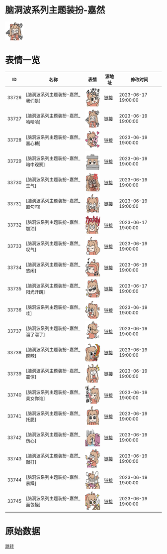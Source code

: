 # 脑洞波系列主题装扮-嘉然

<img src="./cover.png" height="60" alt="cover" />

# 表情一览

|ID|名称|表情|源地址|修改时间|
|----|----|----|----|----|
|33726|[脑洞波系列主题装扮-嘉然_我们是]|<img src="./pic/033726_%5B脑洞波系列主题装扮-嘉然_我们是%5D.png" height="60" alt="我们是"/>|[链接](https://i0.hdslb.com/bfs/garb/dc5bacbd8009972dd0de758b053dbc50ba8f3efe.png)|2023-06-17 19:00:00|
|33727|[脑洞波系列主题装扮-嘉然_哈哈哈]|<img src="./pic/033727_%5B脑洞波系列主题装扮-嘉然_哈哈哈%5D.png" height="60" alt="哈哈哈"/>|[链接](https://i0.hdslb.com/bfs/garb/fe1b6a8d9ba04b6b0ef25006e28efa774cc294eb.png)|2023-06-19 19:00:00|
|33728|[脑洞波系列主题装扮-嘉然_嘉心糖]|<img src="./pic/033728_%5B脑洞波系列主题装扮-嘉然_嘉心糖%5D.png" height="60" alt="嘉心糖"/>|[链接](https://i0.hdslb.com/bfs/garb/8e712a8b99a54a88cb546adb6d59895a9b96834a.png)|2023-06-19 19:00:00|
|33729|[脑洞波系列主题装扮-嘉然_暗中观察]|<img src="./pic/033729_%5B脑洞波系列主题装扮-嘉然_暗中观察%5D.png" height="60" alt="暗中观察"/>|[链接](https://i0.hdslb.com/bfs/garb/49a1a9b5565378ca2f056ceb861be5c1cb507364.png)|2023-06-19 19:00:00|
|33730|[脑洞波系列主题装扮-嘉然_生气]|<img src="./pic/033730_%5B脑洞波系列主题装扮-嘉然_生气%5D.png" height="60" alt="生气"/>|[链接](https://i0.hdslb.com/bfs/garb/0d6a17d6ef48df86e67995e29df9ebcd4ee74f8e.png)|2023-06-19 19:00:00|
|33731|[脑洞波系列主题装扮-嘉然_直勾勾]|<img src="./pic/033731_%5B脑洞波系列主题装扮-嘉然_直勾勾%5D.png" height="60" alt="直勾勾"/>|[链接](https://i0.hdslb.com/bfs/garb/0e6dafc063301df9690c4b6cd82c0d622c67d8b1.png)|2023-06-19 19:00:00|
|33732|[脑洞波系列主题装扮-嘉然_加油]|<img src="./pic/033732_%5B脑洞波系列主题装扮-嘉然_加油%5D.png" height="60" alt="加油"/>|[链接](https://i0.hdslb.com/bfs/garb/012e40b72539c91cd1667c0e1d7f8a3e6c0d9ca2.png)|2023-06-17 19:00:00|
|33733|[脑洞波系列主题装扮-嘉然_叹气]|<img src="./pic/033733_%5B脑洞波系列主题装扮-嘉然_叹气%5D.png" height="60" alt="叹气"/>|[链接](https://i0.hdslb.com/bfs/garb/c7b0f478bd1909739695180b3c7f279ca118745a.png)|2023-06-19 19:00:00|
|33734|[脑洞波系列主题装扮-嘉然_悠闲]|<img src="./pic/033734_%5B脑洞波系列主题装扮-嘉然_悠闲%5D.png" height="60" alt="悠闲"/>|[链接](https://i0.hdslb.com/bfs/garb/df0e3189fada6443cedf999b2855bed8f4183c0f.png)|2023-06-19 19:00:00|
|33735|[脑洞波系列主题装扮-嘉然_阳光开朗]|<img src="./pic/033735_%5B脑洞波系列主题装扮-嘉然_阳光开朗%5D.png" height="60" alt="阳光开朗"/>|[链接](https://i0.hdslb.com/bfs/garb/5ed402d5d36878a4e4661ca00d080acea762cd6e.png)|2023-06-17 19:00:00|
|33736|[脑洞波系列主题装扮-嘉然_哇]|<img src="./pic/033736_%5B脑洞波系列主题装扮-嘉然_哇%5D.png" height="60" alt="哇"/>|[链接](https://i0.hdslb.com/bfs/garb/6cb4fab015903c35e948bf823b143da43e611b86.png)|2023-06-19 19:00:00|
|33737|[脑洞波系列主题装扮-嘉然_溜了溜了]|<img src="./pic/033737_%5B脑洞波系列主题装扮-嘉然_溜了溜了%5D.png" height="60" alt="溜了溜了"/>|[链接](https://i0.hdslb.com/bfs/garb/45a18577a6e916032c5a762f7948508a5a700a4f.png)|2023-06-19 19:00:00|
|33738|[脑洞波系列主题装扮-嘉然_辣辣]|<img src="./pic/033738_%5B脑洞波系列主题装扮-嘉然_辣辣%5D.png" height="60" alt="辣辣"/>|[链接](https://i0.hdslb.com/bfs/garb/97a6be76051c44b47ab47745890779392c0cf2a2.png)|2023-06-19 19:00:00|
|33739|[脑洞波系列主题装扮-嘉然_震惊]|<img src="./pic/033739_%5B脑洞波系列主题装扮-嘉然_震惊%5D.png" height="60" alt="震惊"/>|[链接](https://i0.hdslb.com/bfs/garb/65572b5c85e0e34ff58563ec8733033dea342a67.png)|2023-06-19 19:00:00|
|33740|[脑洞波系列主题装扮-嘉然_美女你谁]|<img src="./pic/033740_%5B脑洞波系列主题装扮-嘉然_美女你谁%5D.png" height="60" alt="美女你谁"/>|[链接](https://i0.hdslb.com/bfs/garb/166c2b1d23f88d89bf8c626a891452d79e28cc81.png)|2023-06-19 19:00:00|
|33741|[脑洞波系列主题装扮-嘉然_托腮]|<img src="./pic/033741_%5B脑洞波系列主题装扮-嘉然_托腮%5D.png" height="60" alt="托腮"/>|[链接](https://i0.hdslb.com/bfs/garb/9bf71f2e7114101686ede28ceeee71f856774ebe.png)|2023-06-19 19:00:00|
|33742|[脑洞波系列主题装扮-嘉然_伤心]|<img src="./pic/033742_%5B脑洞波系列主题装扮-嘉然_伤心%5D.png" height="60" alt="伤心"/>|[链接](https://i0.hdslb.com/bfs/garb/e67283bf41254e103c3299ce435eca71624d0ab4.png)|2023-06-19 19:00:00|
|33743|[脑洞波系列主题装扮-嘉然_敲打]|<img src="./pic/033743_%5B脑洞波系列主题装扮-嘉然_敲打%5D.png" height="60" alt="敲打"/>|[链接](https://i0.hdslb.com/bfs/garb/cf65351b7b3a00a5fd3443a6d412025fa70a86c4.png)|2023-06-19 19:00:00|
|33744|[脑洞波系列主题装扮-嘉然_暴躁]|<img src="./pic/033744_%5B脑洞波系列主题装扮-嘉然_暴躁%5D.png" height="60" alt="暴躁"/>|[链接](https://i0.hdslb.com/bfs/garb/490a0ea99b87871d1f3f0c2ea9a861257efffb46.png)|2023-06-19 19:00:00|
|33745|[脑洞波系列主题装扮-嘉然_面包怪]|<img src="./pic/033745_%5B脑洞波系列主题装扮-嘉然_面包怪%5D.png" height="60" alt="面包怪"/>|[链接](https://i0.hdslb.com/bfs/garb/906fc4c4b16c4bf67cbc8be9f081a8dddb8fdda9.png)|2023-06-19 19:00:00|

# 原始数据

[跳转](./raw.json)

